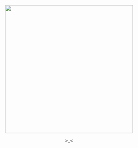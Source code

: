 <p align="center">
  <img src="https://github.com/user-attachments/assets/1835da35-d57f-4d0a-aa11-04dd572e69fd"width="400">
</p>
<p align="center">
>_<
</p>




